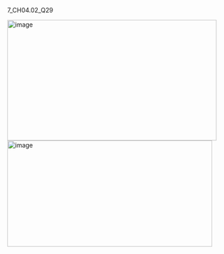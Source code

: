 7_CH04.02_Q29

<img width="478" height="275" alt="image" src="https://github.com/user-attachments/assets/0b76157f-b285-45ea-9e05-f4b0bd040cae" />
<img width="468" height="242" alt="image" src="https://github.com/user-attachments/assets/00d8c843-90fe-4c5c-b748-fe1225ce711a" />

